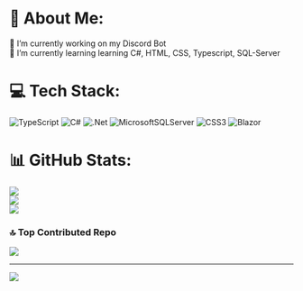 # 💫 About Me:
🔭 I’m currently working on my Discord Bot<br>🌱 I’m currently learning learning C#, HTML, CSS, Typescript, SQL-Server<br>


# 💻 Tech Stack:
![TypeScript](https://img.shields.io/badge/typescript-%23007ACC.svg?style=for-the-badge&logo=typescript&logoColor=white) ![C#](https://img.shields.io/badge/c%23-%23239120.svg?style=for-the-badge&logo=csharp&logoColor=white) ![.Net](https://img.shields.io/badge/.NET-5C2D91?style=for-the-badge&logo=.net&logoColor=white) ![MicrosoftSQLServer](https://img.shields.io/badge/Microsoft%20SQL%20Server-CC2927?style=for-the-badge&logo=microsoft%20sql%20server&logoColor=white) ![CSS3](https://img.shields.io/badge/css3-%231572B6.svg?style=for-the-badge&logo=css3&logoColor=white) ![Blazor](https://img.shields.io/badge/blazor-%235C2D91.svg?style=for-the-badge&logo=blazor&logoColor=white)
# 📊 GitHub Stats:
![](https://github-readme-stats.vercel.app/api?username=VinciVinc1002&theme=dark&hide_border=false&include_all_commits=false&count_private=false)<br/>
![](https://github-readme-streak-stats.herokuapp.com/?user=VinciVinc1002&theme=dark&hide_border=false)<br/>
![](https://github-readme-stats.vercel.app/api/top-langs/?username=VinciVinc1002&theme=dark&hide_border=false&include_all_commits=false&count_private=false&layout=compact)

### 🔝 Top Contributed Repo
![](https://github-contributor-stats.vercel.app/api?username=VinciVinc1002&limit=5&theme=dark&combine_all_yearly_contributions=true)

---
[![](https://visitcount.itsvg.in/api?id=VinciVinc1002&icon=0&color=0)](https://visitcount.itsvg.in)

<!-- Proudly created with GPRM ( https://gprm.itsvg.in ) -->
